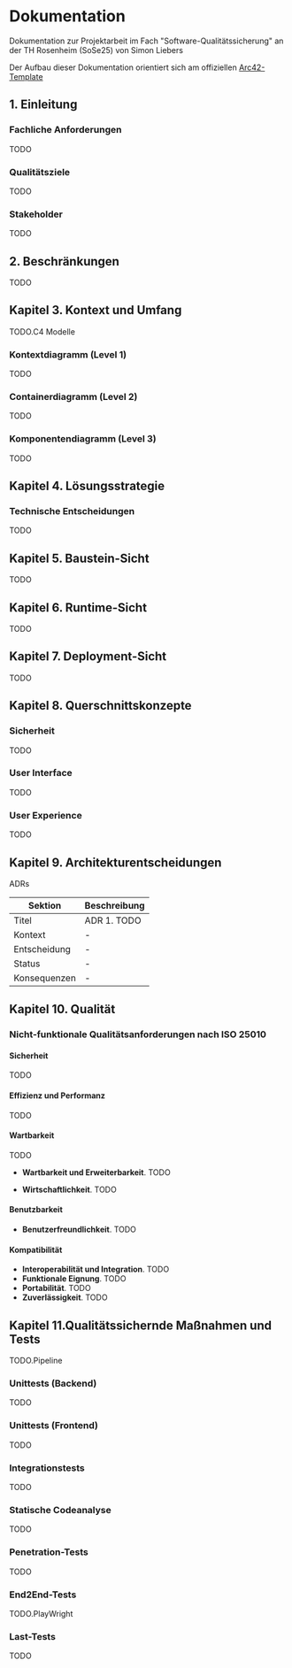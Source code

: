 # Dokumentation

Dokumentation zur Projektarbeit im Fach "Software-Qualitätssicherung" an der TH Rosenheim (SoSe25) von Simon Liebers

Der Aufbau dieser Dokumentation orientiert sich am offiziellen [Arc42-Template](https://docs.arc42.org/home/)

## 1. Einleitung
### Fachliche Anforderungen
TODO

### Qualitätsziele
TODO

### Stakeholder
TODO

## 2. Beschränkungen
TODO

## Kapitel 3. Kontext und Umfang
TODO.C4 Modelle

### Kontextdiagramm (Level 1)
TODO

### Containerdiagramm (Level 2)
TODO

### Komponentendiagramm (Level 3)
TODO

## Kapitel 4. Lösungsstrategie

### Technische Entscheidungen
TODO

## Kapitel 5. Baustein-Sicht 
TODO

## Kapitel 6. Runtime-Sicht
TODO

## Kapitel 7. Deployment-Sicht
TODO

## Kapitel 8. Querschnittskonzepte

### Sicherheit
TODO

### User Interface
TODO

### User Experience
TODO

## Kapitel 9. Architekturentscheidungen
ADRs

|Sektion    |Beschreibung|
|---        |---         |
|Titel   |ADR 1. TODO   |
|Kontext   | - |
|Entscheidung   | - |
|Status   | - |
|Konsequenzen   |  - |

## Kapitel 10. Qualität
### Nicht-funktionale Qualitätsanforderungen nach ISO 25010

#### Sicherheit
TODO

#### Effizienz und Performanz
TODO

#### Wartbarkeit
TODO

- **Wartbarkeit und Erweiterbarkeit**. TODO

- **Wirtschaftlichkeit**. TODO

#### Benutzbarkeit
- **Benutzerfreundlichkeit**. TODO

#### Kompatibilität

- **Interoperabilität und Integration**. TODO
- **Funktionale Eignung**. TODO
- **Portabilität**. TODO
- **Zuverlässigkeit**. TODO

## Kapitel 11.Qualitätssichernde Maßnahmen und Tests
TODO.Pipeline

### Unittests (Backend)
TODO

### Unittests (Frontend)
TODO

 ### Integrationstests
TODO

### Statische Codeanalyse
TODO

### Penetration-Tests
TODO

### End2End-Tests
TODO.PlayWright

### Last-Tests
TODO